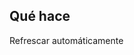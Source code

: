## Qué hace

<p class="fragment">
Refrescar <span class="fragment highlight-red">automáticamente</span>
</p>

